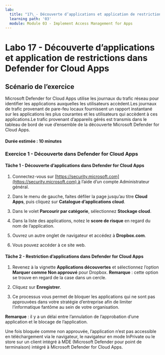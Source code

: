 ```yaml
---
lab:
  title: "17\_- Découverte d’applications et application de restrictions dans Defender for Cloud Apps"
  learning path: '03'
  module: Module 03 - Implement Access Management for Apps
---
```


# Labo 17 - Découverte d’applications et application de restrictions dans Defender for Cloud Apps

## Scénario de l’exercice

Microsoft Defender for Cloud Apps utilise les journaux du trafic réseau pour identifier les applications auxquelles les utilisateurs accèdent.Les journaux de trafic provenant de pare-feu locaux fournissent un rapport instantané sur les applications les plus courantes et les utilisateurs qui accèdent à ces applications.Le trafic provenant d’appareils gérés est transmis dans le tableau de bord de vue d’ensemble de la découverte Microsoft Defender for Cloud Apps.

#### Durée estimée : 10 minutes

### Exercice 1 - Découverte dans Defender for Cloud Apps

#### Tâche 1 - Découverte d’applications dans Defender for Cloud Apps

1. Connectez-vous sur [https://security.microsoft.com](https://security.microsoft.com) à l’aide d’un compte Administrateur général.

1. Dans le menu de gauche, faites défiler la page jusqu’au titre **Cloud Apps**, puis cliquez sur **Catalogue d’applications cloud**.

1. Dans le volet **Parcourir par catégorie**, sélectionnez **Stockage cloud**.

1. Dans la liste des applications, notez le **score de risque** en regard du nom de l’application.  

1. Ouvrez un autre onglet de navigateur et accédez à **Dropbox.com**.

1. Vous pouvez accéder à ce site web.


#### Tâche 2 - Restriction d’applications dans Defender for Cloud Apps

1. Revenez à la vignette **Applications découvertes** et sélectionnez l’option **Marquer comme Non approuvé** pour Dropbox.  **Remarque** : cette option se trouve en regard de la case dans un cercle.

1. Cliquez sur **Enregistrer**.

1. Ce processus vous permet de bloquer les applications qui ne sont pas approuvées dans votre stratégie d’entreprise afin de limiter l’informatique fantôme au sein de votre organisation.

**Remarque** : il y a un délai entre l’annulation de l’approbation d’une application et le blocage de l’application.

Une fois bloquée comme non approuvée, l’application n’est pas accessible en téléchargement via le navigateur, le navigateur en mode InPrivate ou le store sur un client intégré à MDE (Microsoft Defender pour point de terminaison) intégré à Microsoft Defender for Cloud Apps.




